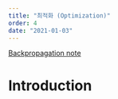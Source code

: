 ```yaml
---
title: "최적화 (Optimization)"
order: 4
date: "2021-01-03"
---
```


[Backpropagation note](https://cs231n.github.io/optimization-2/)

# Introduction

